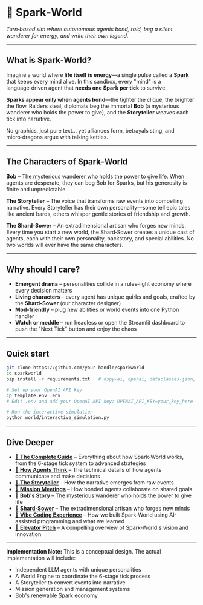 # 🌌 Spark‑World

*Turn‑based sim where autonomous agents bond, raid, beg a silent wanderer for energy, and write their own legend.*

---

## What is Spark‑World?

Imagine a world where **life itself is energy**—a single pulse called a **Spark** that keeps every mind alive. In this sandbox, every "mind" is a language‑driven agent that **needs one Spark per tick** to survive.

**Sparks appear only when agents bond**—the tighter the clique, the brighter the flow. Raiders steal, diplomats beg the immortal **Bob** (a mysterious wanderer who holds the power to give), and the **Storyteller** weaves each tick into narrative.

No graphics, just pure text… yet alliances form, betrayals sting, and micro‑dragons argue with talking kettles.

---

## The Characters of Spark‑World

**Bob** – The mysterious wanderer who holds the power to give life. When agents are desperate, they can beg Bob for Sparks, but his generosity is finite and unpredictable.

**The Storyteller** – The voice that transforms raw events into compelling narrative. Every Storyteller has their own personality—some tell epic tales like ancient bards, others whisper gentle stories of friendship and growth.

**The Shard‑Sower** – An extradimensional artisan who forges new minds. Every time you start a new world, the Shard‑Sower creates a unique cast of agents, each with their own personality, backstory, and special abilities. No two worlds will ever have the same characters.

---

## Why should I care?

* **Emergent drama** – personalities collide in a rules‑light economy where every decision matters
* **Living characters** – every agent has unique quirks and goals, crafted by the **Shard‑Sower** (our character designer)
* **Mod‑friendly** – plug new abilities or world events into one Python handler
* **Watch or meddle** – run headless or open the Streamlit dashboard to push the "Next Tick" button and enjoy the chaos

---

## Quick start

```bash
git clone https://github.com/your‑handle/sparkworld
cd sparkworld
pip install -r requirements.txt   # dspy-ai, openai, dataclasses-json, typing-extensions

# Set up your OpenAI API key
cp template.env .env
# Edit .env and add your OpenAI API key: OPENAI_API_KEY=your_key_here

# Run the interactive simulation
python world/interactive_simulation.py
```

---

## Dive Deeper

* **[🌌 The Complete Guide](sparkworld.md)** – Everything about how Spark‑World works, from the 6-stage tick system to advanced strategies
* **[🤖 How Agents Think](sparkworld_how_the_pieces_talk.md)** – The technical details of how agents communicate and make decisions
* **[📖 The Storyteller](storyteller.md)** – How the narrative emerges from raw events
* **[🧩 Mission Meetings](mission_meeting.md)** – How bonded agents collaborate on shared goals
* **[👤 Bob's Story](bob.md)** – The mysterious wanderer who holds the power to give life
* **[🌱 Shard‑Sower](shard_sower.md)** – The extradimensional artisan who forges new minds
* **[🚀 Vibe Coding Experience](VIBE_CODING_EXPERIENCE.md)** – How we built Spark-World using AI-assisted programming and what we learned
* **[🎯 Elevator Pitch](ELEVATOR_PITCH.md)** – A compelling overview of Spark-World's vision and innovation

---

**Implementation Note:** This is a conceptual design. The actual implementation will include:
- Independent LLM agents with unique personalities
- A World Engine to coordinate the 6-stage tick process
- A Storyteller to convert events into narrative
- Mission generation and management systems
- Bob's renewable Spark economy
